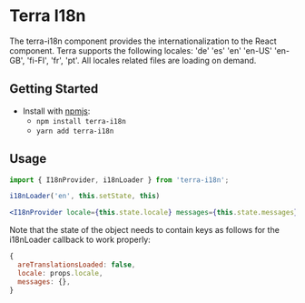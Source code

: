 # Terra I18n

The terra-i18n component provides the internationalization to the React component. Terra supports the following locales: 'de' 'es' 'en' 'en-US' 'en-GB', 'fi-FI', 'fr', 'pt'. All locales related files are loading on demand.

## Getting Started

- Install with [npmjs](https://www.npmjs.com):
  - `npm install terra-i18n`
  - `yarn add terra-i18n`

## Usage

```jsx
import { I18nProvider, i18nLoader } from 'terra-i18n';

i18nLoader('en', this.setState, this)

<I18nProvider locale={this.state.locale} messages={this.state.messages} />
```

Note that the state of the object needs to contain keys as follows for the i18nLoader callback to work properly:

```js
{
  areTranslationsLoaded: false,
  locale: props.locale,
  messages: {},
}
```
